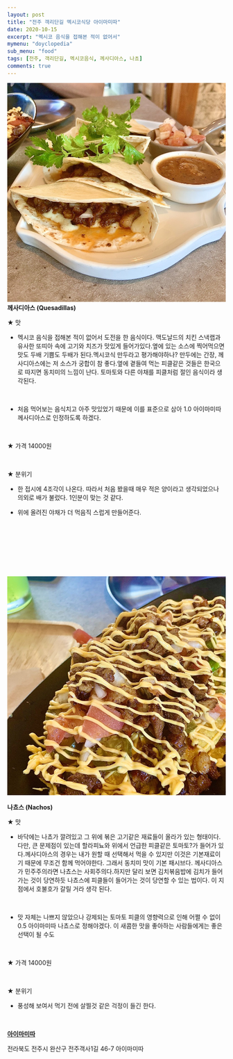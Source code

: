 ```yaml
---
layout: post
title: "전주 객리단길 멕시코식당 아이마미따"
date: 2020-10-15
excerpt: "멕시코 음식을 접해본 적이 없어서"
mymenu: "doyclopedia"
sub_menu: "food"
tags: [전주, 객리단길, 멕시코음식, 께사디아스, 나쵸]
comments: true
---
```


![](https://raw.githubusercontent.com/D0iloppa/d0iloppa.github.io/master/_posts/doyclopedia/food/2020/10/aima/1.jpg)
**께사디아스 (Quesadillas)**

★ 맛

- 멕시코 음식을 접해본 적이 없어서 도전을 한 음식이다. 맥도날드의 치킨 스낵랩과 유사한 또띠아 속에 고기와 치즈가 맛있게 들어가있다.옆에 있는 소스에 찍어먹으면 맛도 두배 기쁨도 두배가 된다.멕시코식 만두라고 평가해야하나? 만두에는 간장, 께사디아스에는 저 소스가 궁합이 참 좋다.옆에 곁들여 먹는 피클같은 것들은 한국으로 따지면 동치미의 느낌이 난다. 토마토와 다른 야채를 피클처럼 절인 음식이라 생각된다.

​

- 처음 먹어보는 음식치고 아주 맛있었기 때문에 이를 표준으로 삼아 1.0 아이마미따 께사디아스로 인정하도록 하겠다.

​

★ 가격 14000원

​

★ 분위기

- 한 접시에 4조각이 나온다. 따라서 처음 봤을때 매우 적은 양이라고 생각되었으나 의외로 배가 불렀다. 1인분이 맞는 것 같다.

- 위에 올려진 야채가 더 먹음직 스럽게 만들어준다.

​

​

​

​

![](https://raw.githubusercontent.com/D0iloppa/d0iloppa.github.io/master/_posts/doyclopedia/food/2020/10/aima/2.jpg)

**나쵸스 (Nachos)**

★ 맛

- 바닥에는 나쵸가 깔려있고 그 위에 볶은 고기같은 재료들이 올라가 있는 형태이다.다만, 큰 문제점이 있는데 할라피뇨와 위에서 언급한 피클같은 토마토?가 들어가 있다.께사디아스의 경우는 내가 원할 때 선택해서 먹을 수 있지만 이것은 기본재료이기 때문에 무조건 함께 먹어야한다. 그래서 동치미 맛이 기본 패시브다. 께사디아스가 민주주의라면 나쵸스는 사회주의다.하지만 달리 보면 김치볶음밥에 김치가 들어가는 것이 당연하듯 나쵸스에 피클들이 들어가는 것이 당연할 수 있는 법이다. 이 지점에서 호불호가 갈릴 거라 생각 된다.

​

- 맛 자체는 나쁘지 않았으나 강제되는 토마토 피클의 영향력으로 인해 어쩔 수 없이0.5 아이마미따 나쵸스로 정해야겠다. 이 새콤한 맛을 좋아하는 사람들에게는 좋은 선택이 될 수도

​

★ 가격 14000원

​

★ 분위기

- 풍성해 보여서 먹기 전에 살찔것 같은 걱정이 들긴 한다.

​

[**아이마미따**](https://blog.naver.com/PostView.nhn?blogId=kdi3939&logNo=222077357626&parentCategoryNo=&categoryNo=73&viewDate=&isShowPopularPosts=false&from=postList#)

전라북도 전주시 완산구 전주객사1길 46-7 아이마미따

​
